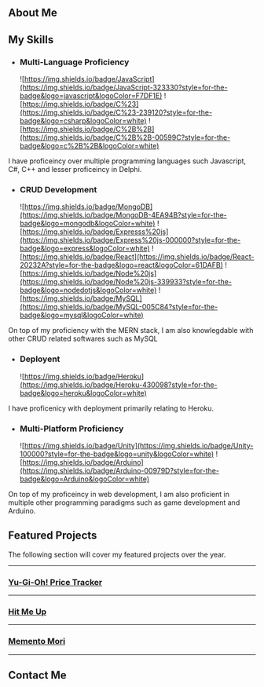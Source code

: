 ## About Me
## My Skills
- ### Multi-Language Proficiency
  ![https://img.shields.io/badge/JavaScript](https://img.shields.io/badge/JavaScript-323330?style=for-the-badge&logo=javascript&logoColor=F7DF1E)
  ![https://img.shields.io/badge/C%23](https://img.shields.io/badge/C%23-239120?style=for-the-badge&logo=csharp&logoColor=white)
  ![https://img.shields.io/badge/C%2B%2B](https://img.shields.io/badge/C%2B%2B-00599C?style=for-the-badge&logo=c%2B%2B&logoColor=white)

I have proficeincy over multiple programming languages such Javascript, C#, C++ and lesser proficeincy in Delphi.
  
- ### CRUD Development
  ![https://img.shields.io/badge/MongoDB](https://img.shields.io/badge/MongoDB-4EA94B?style=for-the-badge&logo=mongodb&logoColor=white)
  ![https://img.shields.io/badge/Expresss%20js](https://img.shields.io/badge/Express%20js-000000?style=for-the-badge&logo=express&logoColor=white)
  ![https://img.shields.io/badge/React](https://img.shields.io/badge/React-20232A?style=for-the-badge&logo=react&logoColor=61DAFB)
  ![https://img.shields.io/badge/Node%20js](https://img.shields.io/badge/Node%20js-339933?style=for-the-badge&logo=nodedotjs&logoColor=white)
  ![https://img.shields.io/badge/MySQL](https://img.shields.io/badge/MySQL-005C84?style=for-the-badge&logo=mysql&logoColor=white)

On top of my proficiency with the MERN stack, I am also knowlegdable with other CRUD related softwares such as MySQL
  
- ### Deployent
  ![https://img.shields.io/badge/Heroku](https://img.shields.io/badge/Heroku-430098?style=for-the-badge&logo=heroku&logoColor=white)

I have proficenicy with deployment primarily relating to Heroku.
  
- ### Multi-Platform Proficiency
  ![https://img.shields.io/badge/Unity](https://img.shields.io/badge/Unity-100000?style=for-the-badge&logo=unity&logoColor=white)
  ![https://img.shields.io/badge/Arduino](https://img.shields.io/badge/Arduino-00979D?style=for-the-badge&logo=Arduino&logoColor=white)

On top of my proficeincy in web development, I am also proficient in multiple other programming paradigms such as game development and Arduino.

## Featured Projects

The following section will cover my featured projects over the year.

---

### [Yu-Gi-Oh! Price Tracker](https://github.com/Onthatile-Lesufi/formative-one-YuGiOh_Price_Tracker)

---

### [Hit Me Up](https://github.com/Onthatile-Lesufi/hit-me-up)

---

### [Memento Mori](https://github.com/Onthatile-Lesufi/Memento-Mori)

---

## Contact Me
